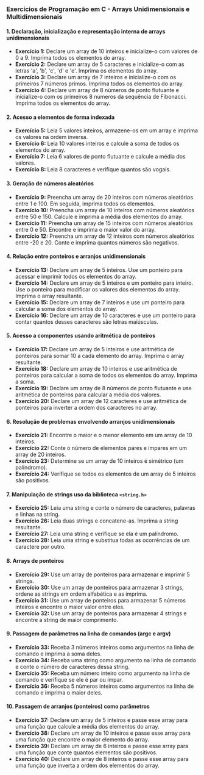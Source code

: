 ### Exercícios de Programação em C - Arrays Unidimensionais e Multidimensionais

#### 1. Declaração, inicialização e representação interna de arrays unidimensionais

* **Exercício 1:** Declare um array de 10 inteiros e inicialize-o com valores de 0 a 9. Imprima todos os elementos do array.
* **Exercício 2:** Declare um array de 5 caracteres e inicialize-o com as letras 'a', 'b', 'c', 'd' e 'e'. Imprima os elementos do array.
* **Exercício 3:** Declare um array de 7 inteiros e inicialize-o com os primeiros 7 números primos. Imprima todos os elementos do array.
* **Exercício 4:** Declare um array de 8 números de ponto flutuante e inicialize-o com os primeiros 8 números da sequência de Fibonacci. Imprima todos os elementos do array.

#### 2. Acesso a elementos de forma indexada

* **Exercício 5:** Leia 5 valores inteiros, armazene-os em um array e imprima os valores na ordem inversa.
* **Exercício 6:** Leia 10 valores inteiros e calcule a soma de todos os elementos do array.
* **Exercício 7:** Leia 6 valores de ponto flutuante e calcule a média dos valores.
* **Exercício 8:** Leia 8 caracteres e verifique quantos são vogais.

#### 3. Geração de números aleatórios

* **Exercício 9:** Preencha um array de 20 inteiros com números aleatórios entre 1 e 100. Em seguida, imprima todos os elementos.
* **Exercício 10:** Preencha um array de 10 inteiros com números aleatórios entre 50 e 150. Calcule e imprima a média dos elementos do array.
* **Exercício 11:** Preencha um array de 15 inteiros com números aleatórios entre 0 e 50. Encontre e imprima o maior valor do array.
* **Exercício 12:** Preencha um array de 12 inteiros com números aleatórios entre -20 e 20. Conte e imprima quantos números são negativos.

#### 4. Relação entre ponteiros e arranjos unidimensionais

* **Exercício 13:** Declare um array de 5 inteiros. Use um ponteiro para acessar e imprimir todos os elementos do array.
* **Exercício 14:** Declare um array de 5 inteiros e um ponteiro para inteiro. Use o ponteiro para modificar os valores dos elementos do array. Imprima o array resultante.
* **Exercício 15:** Declare um array de 7 inteiros e use um ponteiro para calcular a soma dos elementos do array.
* **Exercício 16:** Declare um array de 10 caracteres e use um ponteiro para contar quantos desses caracteres são letras maiúsculas.

#### 5. Acesso a componentes usando aritmética de ponteiros

* **Exercício 17:** Declare um array de 5 inteiros e use aritmética de ponteiros para somar 10 a cada elemento do array. Imprima o array resultante.
* **Exercício 18:** Declare um array de 10 inteiros e use aritmética de ponteiros para calcular a soma de todos os elementos do array. Imprima a soma.
* **Exercício 19:** Declare um array de 8 números de ponto flutuante e use aritmética de ponteiros para calcular a média dos valores.
* **Exercício 20:** Declare um array de 12 caracteres e use aritmética de ponteiros para inverter a ordem dos caracteres no array.

#### 6. Resolução de problemas envolvendo arranjos unidimensionais

* **Exercício 21:** Encontre o maior e o menor elemento em um array de 10 inteiros.
* **Exercício 22:** Conte o número de elementos pares e ímpares em um array de 20 inteiros.
* **Exercício 23:** Determine se um array de 10 inteiros é simétrico (um palíndromo).
* **Exercício 24:** Verifique se todos os elementos de um array de 5 inteiros são positivos.

#### 7. Manipulação de strings uso da biblioteca `<string.h>`

* **Exercício 25:** Leia uma string e conte o número de caracteres, palavras e linhas na string.
* **Exercício 26:** Leia duas strings e concatene-as. Imprima a string resultante.
* **Exercício 27:** Leia uma string e verifique se ela é um palíndromo.
* **Exercício 28:** Leia uma string e substitua todas as ocorrências de um caractere por outro.

#### 8. Arrays de ponteiros

* **Exercício 29:** Use um array de ponteiros para armazenar e imprimir 5 strings.
* **Exercício 30:** Use um array de ponteiros para armazenar 3 strings, ordene as strings em ordem alfabética e as imprima.
* **Exercício 31:** Use um array de ponteiros para armazenar 5 números inteiros e encontre o maior valor entre eles.
* **Exercício 32:** Use um array de ponteiros para armazenar 4 strings e encontre a string de maior comprimento.

#### 9. Passagem de parâmetros na linha de comandos (argc e argv)

* **Exercício 33:** Receba 3 números inteiros como argumentos na linha de comando e imprima a soma deles.
* **Exercício 34:** Receba uma string como argumento na linha de comando e conte o número de caracteres dessa string.
* **Exercício 35:** Receba um número inteiro como argumento na linha de comando e verifique se ele é par ou ímpar.
* **Exercício 36:** Receba 5 números inteiros como argumentos na linha de comando e imprima o maior deles.

#### 10. Passagem de arranjos (ponteiros) como parâmetros

* **Exercício 37:** Declare um array de 5 inteiros e passe esse array para uma função que calcule a média dos elementos do array.
* **Exercício 38:** Declare um array de 10 inteiros e passe esse array para uma função que encontre o maior elemento do array.
* **Exercício 39:** Declare um array de 6 inteiros e passe esse array para uma função que conte quantos elementos são positivos.
* **Exercício 40:** Declare um array de 8 inteiros e passe esse array para uma função que inverta a ordem dos elementos do array.
```
